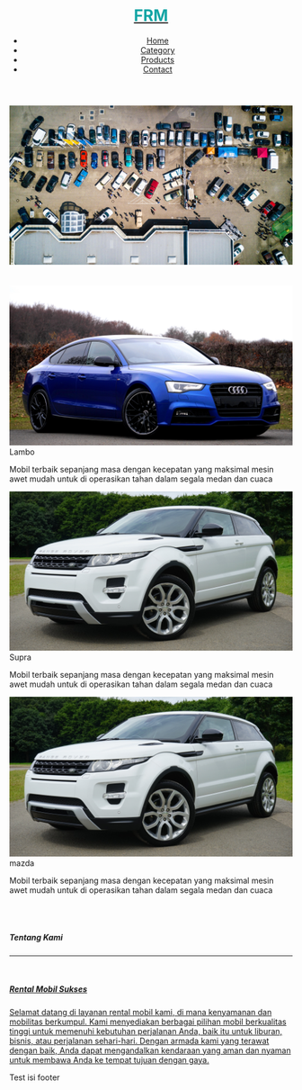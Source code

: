 <!DOCTYPE html>
<html lang="en">
<head>
    <meta charset="UTF-8">
    <meta name="viewport" content="width=device-width, initial-scale=1.0">
    <title>Rental Mobil</title>
    <link rel="stylesheet" href="style.css">
    <script src="https://cdn.tailwindcss.com"></script>
</head>
<body>
    <header class="header top-0 bg-white shadow-md flex items-center justify-between px-8 py-02">
        <!-- logo -->
        <h1 class="w-3/12">
            <a href=""><b style="color: rgb(19, 165, 165);">FRM</b></a>
        </h1>
        <!-- navbar -->
        <nav class="nav font-semibold text-lg">
            <ul class="flex items-center">
                <li class="p-4 border-b-2 border-green-500 border-opacity-0 hover:border-opacity-100 hover:text-green-500 duration-200 active">
                  <a href="index.html">Home</a>
                </li>
                <li class="p-4 border-b-2 border-green-500 border-opacity-0 hover:border-opacity-100 hover:text-green-500 duration-200">
                  <a href="index.html">Category</a>
                </li>
                <li class="p-4 border-b-2 border-green-500 border-opacity-0 hover:border-opacity-100 hover:text-green-500 duration-200">
                  <a href="index.html">Products</a>
                </li>
                <li class="p-4 border-b-2 border-green-500 border-opacity-0 hover:border-opacity-100 hover:text-green-500 duration-200">
                  <a href="index.html">Contact</a>
                </li>
            </ul>
        </nav>
    </header>
    <div class="flex justify-center imgone">
        <img src="img/car_base.jpeg" class="images"  alt="">
    </div>
    <br><br>
    <div class="container mx-auto ">
        <div class="grid grid-cols-3 grad-4 ">
            <div class="max-w-sm rounded overflow-hidden shadow-lg">
                <img class="w-full" src="img/car_sport_bird.jpg" alt="Sunset in the mountains">
                <div class="px-6 py-4">
                  <div class="font-bold text-xl mb-2">Lambo</div>
                  <p class="text-gray-700 text-base">
                    Mobil terbaik sepanjang masa dengan kecepatan yang maksimal mesin awet mudah untuk di operasikan tahan dalam segala medan dan cuaca 
                  </p>
                </div>
              </div>
              <div class="max-w-sm rounded overflow-hidden shadow-lg">
                <img class="w-full" src="img/car_sport2.jpg" alt="Sunset in the mountains">
                <div class="px-6 py-4">
                  <div class="font-bold text-xl mb-2">Supra</div>
                  <p class="text-gray-700 text-base">
                    Mobil terbaik sepanjang masa dengan kecepatan yang maksimal mesin awet mudah untuk di operasikan tahan dalam segala medan dan cuaca 
                  </p>
                </div>
              </div>
              <div class="max-w-sm rounded overflow-hidden shadow-lg">
                <img class="w-full" src="img/car_sport2.jpg" alt="Sunset in the mountains">
                <div class="px-6 py-4">
                  <div class="font-bold text-xl mb-2">mazda</div>
                  <p class="text-gray-700 text-base">
                    Mobil terbaik sepanjang masa dengan kecepatan yang maksimal mesin awet mudah untuk di operasikan tahan dalam segala medan dan cuaca 
                  </p>
                </div>
              </div> 
        </div>   
        <br><br>
        <div class="flex justify-center">
            <h5><b>Tentang Kami</b></h5>
            <hr>
        </div>
        <br>
        <div class="flex justify-center">
            <a href="#" class="flex flex-col items-center bg-white border border-gray-200 rounded-lg shadow md:flex-row md:max hover:bg-gray-100 dark:border-gray-700 dark:bg-gray-800 dark:hover:bg-gray-700">
                <div class="flex flex-col justify-between p-4 leading-normal">
                    <h5 class="mb-2 text-2xl font-bold tracking-tight text-gray-900 dark:text-white">Rental Mobil Sukses</h5>
                    <p class="mb-3 font-normal text-gray-700 dark:text-gray-400">Selamat datang di layanan rental mobil kami, di mana kenyamanan dan mobilitas berkumpul.
                        Kami menyediakan berbagai pilihan mobil berkualitas tinggi untuk memenuhi kebutuhan perjalanan Anda,
                        baik itu untuk liburan, bisnis, atau perjalanan sehari-hari. Dengan armada kami yang terawat dengan baik, Anda dapat mengandalkan kendaraan yang aman dan nyaman untuk membawa Anda ke tempat tujuan dengan gaya.</p>
                </div>
            </a>
        </div>
    </div>
    <div>
        <p id="number"></p>
    </div>
    <footer>
        <p>Test isi footer<br>
    </footer>
</body>
</html>
